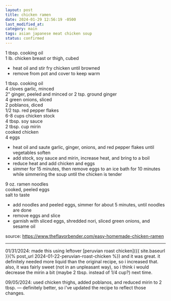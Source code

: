 ```yaml
---
layout: post
title: chicken ramen
date: 2024-01-29 12:56:19 -0500
last_modified_at: 
category: main
tags: asian japanese meat chicken soup
status: confirmed
---
```


1 tbsp. cooking oil  
1 lb. chicken breast or thigh, cubed  
* heat oil and stir fry chicken until browned
* remove from pot and cover to keep warm

1 tbsp. cooking oil  
4 cloves garlic, minced  
2" ginger, peeled and minced or 2 tsp. ground ginger  
4 green onions, sliced  
2 poblanos, diced  
1/2 tsp. red pepper flakes  
6-8 cups chicken stock  
4 tbsp. soy sauce  
2 tbsp. cup mirin  
cooked chicken  
4 eggs  
* heat oil and saute garlic, ginger, onions, and red pepper flakes until vegetables soften
* add stock, soy sauce and mirin, increase heat, and bring to a boil
* reduce heat and add chicken and eggs
* simmer for 15 minutes, then remove eggs to an ice bath for 10 minutes while simmering the
  soup until the chicken is tender

9 oz. ramen noodles  
cooked, peeled eggs  
salt to taste  
* add noodles and peeled eggs, simmer for about 5 minutes, until noodles are done
* remove eggs and slice
* garnish with sliced eggs, shredded nori, sliced green onions, and sesame oil

source: <https://www.theflavorbender.com/easy-homemade-chicken-ramen>

---

01/31/2024: made this using leftover
[peruvian roast chicken]({{ site.baseurl }}{% post_url 2024-01-22-peruvian-roast-chicken %}) and it
was great. it definitely needed more liquid than the original recipe, so i increased that. also, it
was fairly sweet (not in an unpleasant way), so i think i would decrease the mirin a bit (maybe 2
tbsp. instead of 1/4 cup?) next time.

09/05/2024: used chicken thighs, added poblanos, and reduced mirin to 2 tbsp. — definitely better,
so i've updated the recipe to reflect those changes.
